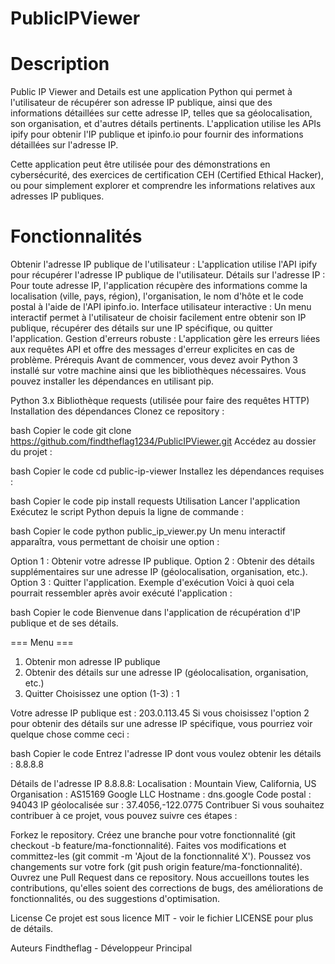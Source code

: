 # PublicIPViewer
# Description
Public IP Viewer and Details est une application Python qui permet à l'utilisateur de récupérer son adresse IP publique, ainsi que des informations détaillées sur cette adresse IP, telles que sa géolocalisation, son organisation, et d'autres détails pertinents. L'application utilise les APIs ipify pour obtenir l'IP publique et ipinfo.io pour fournir des informations détaillées sur l'adresse IP.

Cette application peut être utilisée pour des démonstrations en cybersécurité, des exercices de certification CEH (Certified Ethical Hacker), ou pour simplement explorer et comprendre les informations relatives aux adresses IP publiques.

# Fonctionnalités
Obtenir l'adresse IP publique de l'utilisateur : L'application utilise l'API ipify pour récupérer l'adresse IP publique de l'utilisateur.
Détails sur l'adresse IP : Pour toute adresse IP, l'application récupère des informations comme la localisation (ville, pays, région), l'organisation, le nom d'hôte et le code postal à l'aide de l'API ipinfo.io.
Interface utilisateur interactive : Un menu interactif permet à l'utilisateur de choisir facilement entre obtenir son IP publique, récupérer des détails sur une IP spécifique, ou quitter l'application.
Gestion d'erreurs robuste : L'application gère les erreurs liées aux requêtes API et offre des messages d'erreur explicites en cas de problème.
Prérequis
Avant de commencer, vous devez avoir Python 3 installé sur votre machine ainsi que les bibliothèques nécessaires. Vous pouvez installer les dépendances en utilisant pip.

Python 3.x
Bibliothèque requests (utilisée pour faire des requêtes HTTP)
Installation des dépendances
Clonez ce repository :

bash
Copier le code
git clone https://github.com/findtheflag1234/PublicIPViewer.git
Accédez au dossier du projet :

bash
Copier le code
cd public-ip-viewer
Installez les dépendances requises :

bash
Copier le code
pip install requests
Utilisation
Lancer l'application
Exécutez le script Python depuis la ligne de commande :

bash
Copier le code
python public_ip_viewer.py
Un menu interactif apparaîtra, vous permettant de choisir une option :

Option 1 : Obtenir votre adresse IP publique.
Option 2 : Obtenir des détails supplémentaires sur une adresse IP (géolocalisation, organisation, etc.).
Option 3 : Quitter l'application.
Exemple d'exécution
Voici à quoi cela pourrait ressembler après avoir exécuté l'application :

bash
Copier le code
Bienvenue dans l'application de récupération d'IP publique et de ses détails.

=== Menu ===
1. Obtenir mon adresse IP publique
2. Obtenir des détails sur une adresse IP (géolocalisation, organisation, etc.)
3. Quitter
Choisissez une option (1-3) : 1

Votre adresse IP publique est : 203.0.113.45
Si vous choisissez l'option 2 pour obtenir des détails sur une adresse IP spécifique, vous pourriez voir quelque chose comme ceci :

bash
Copier le code
Entrez l'adresse IP dont vous voulez obtenir les détails : 8.8.8.8

Détails de l'adresse IP 8.8.8.8:
Localisation : Mountain View, California, US
Organisation : AS15169 Google LLC
Hostname : dns.google
Code postal : 94043
IP géolocalisée sur : 37.4056,-122.0775
Contribuer
Si vous souhaitez contribuer à ce projet, vous pouvez suivre ces étapes :

Forkez le repository.
Créez une branche pour votre fonctionnalité (git checkout -b feature/ma-fonctionnalité).
Faites vos modifications et committez-les (git commit -m 'Ajout de la fonctionnalité X').
Poussez vos changements sur votre fork (git push origin feature/ma-fonctionnalité).
Ouvrez une Pull Request dans ce repository.
Nous accueillons toutes les contributions, qu'elles soient des corrections de bugs, des améliorations de fonctionnalités, ou des suggestions d'optimisation.

License
Ce projet est sous licence MIT - voir le fichier LICENSE pour plus de détails.

Auteurs
Findtheflag - Développeur Principal
